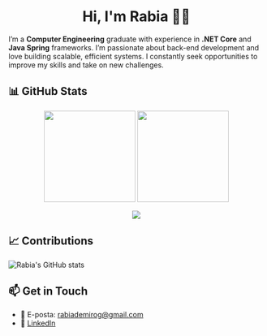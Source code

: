 <h1 align="center">Hi, I'm Rabia 👩‍💻</h1>

I’m a **Computer Engineering** graduate with experience in **.NET Core** and **Java Spring** frameworks. I’m passionate about back-end development and love building scalable, efficient systems. I constantly seek opportunities to improve my skills and take on new challenges.


## 📊 GitHub Stats

<p align="center">
  <img src="https://github-readme-stats.vercel.app/api?username=rabiademirog&show_icons=true&count_private=true&theme=radical" height="180"/>
  <img src="https://github-readme-stats.vercel.app/api/top-langs/?username=rabiademirog&layout=compact&count_private=true&theme=radical" height="180"/>
</p>


<p align="center">
  <img src="https://github-readme-streak-stats.herokuapp.com/?user=rabiademirog&theme=radical" />
</p>

## 📈 Contributions

![Rabia's GitHub stats](https://github-readme-stats.vercel.app/api?username=rabiademirog&show_icons=true&count_private=true&theme=radical)


## 📫 Get in Touch

- 📧 E-posta: rabiademirog@gmail.com  
- 💼 [LinkedIn](https://www.linkedin.com/in/rabia-demiroğ/)  


